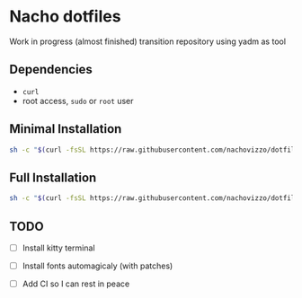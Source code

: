 # Nacho dotfiles

Work in progress (almost finished) transition repository using yadm as tool

## Dependencies

- `curl`
- root access, `sudo` or `root` user

## Minimal Installation

```sh
sh -c "$(curl -fsSL https://raw.githubusercontent.com/nachovizzo/dotfiles/main/tools/install.sh)"
```

## Full Installation

```sh
sh -c "$(curl -fsSL https://raw.githubusercontent.com/nachovizzo/dotfiles/main/tools/install.sh)" "" --full
```
## TODO

- [ ] Install kitty terminal
- [ ] Install fonts automagicaly (with patches)
- [ ] Add CI so I can rest in peace


